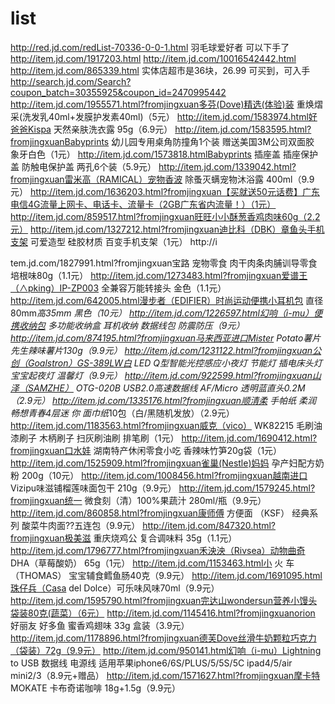 # list

http://red.jd.com/redList-70336-0-0-1.html   羽毛球爱好者 可以下手了
http://item.jd.com/1917203.html
http://item.jd.com/10016542442.html
http://item.jd.com/865339.html  实体店超市是36块，26.99 可买到，可入手
http://search.jd.com/Search?coupon_batch=30355925&coupon_id=2470995442
http://item.jd.com/1955571.html?fromjingxuan多芬(Dove)精选(体验)装 重焕熠采(洗发乳40ml+发膜护发素40ml)（5元）
http://item.jd.com/1583974.html好爸爸Kispa 天然亲肤洗衣露 95g（6.9元）
http://item.jd.com/1583595.html?fromjingxuanBabyprints 幼儿园专用桌角防撞角1个装 赠送美国3M公司双面胶 象牙白色（1元）
http://item.jd.com/1573818.htmlBabyprints 插座盖 插座保护盖 防触电保护盖 两孔6个装（5.9元）
http://item.jd.com/1339042.html?fromjingxuan雷米高（RAMICAL）宠物香波 除蚤灭螨宠物沐浴露 400ml（9.9元）
http://item.jd.com/1636203.html?fromjingxuan【买就送50元话费】广东电信4G流量上网卡、电话卡、流量卡（2GB广东省内流量！）（1元）
http://item.jd.com/859517.html?fromjingxuan旺旺小小酥葱香鸡肉味60g（2.2元）
http://item.jd.com/1327212.html?fromjingxuan迪比科（DBK）章鱼头手机支架 可爱造型 硅胶材质 百变手机支架（1元）
http://i

tem.jd.com/1827991.html?fromjingxuan宝路 宠物零食 肉干肉条肉脯训导零食 培根味80g（1.1元）
http://item.jd.com/1273483.html?fromjingxuan爱谱王（∧pking）IP-ZP003 全兼容万能转接头 金色（1.1元）
http://item.jd.com/642005.html漫步者（EDIFIER）时尚运动便携小耳机包 直径80mm*高35mm 黑色（10元）
http://item.jd.com/1226597.html幻响（i-mu）便携收纳包 多功能收纳盒 耳机收纳 数据线包 防震防压（9元）
http://item.jd.com/874195.html?fromjingxuan马来西亚进口Mister Potato薯片先生辣味薯片130g（9.9元）
http://item.jd.com/1231122.html?fromjingxuan公创（Goalstron）GS-389LW白 LED Q型智能光控感应小夜灯 节能灯 插电床头灯 宝宝起夜灯 温馨灯（9.9元）
http://item.jd.com/922599.html?fromjingxuan山泽（SAMZHE） OTG-020B USB2.0高速数据线 AF/Micro 透明蓝直头0.2M（2.9元）
http://item.jd.com/1335176.html?fromjingxuan顺清柔 手帕纸 柔润 畅想青春4层迷
你
面巾纸*10包（白/黑随机发放）（2.9元）
http://item.jd.com/1183563.html?fromjingxuan威克（vico） WK82215 毛刷油漆刷子 木柄刷子 扫灰刷油刷 排笔刷（1元）
http://item.jd.com/1690412.html?fromjingxuan口水娃 湖南特产休闲零食小吃 香辣味竹笋20g袋（1元）
http://item.jd.com/1525909.html?fromjingxuan雀巢(Nestle)妈妈 孕产妇配方奶粉 200g（10元）
http://item.jd.com/1008456.html?fromjingxuan越南进口 Vizipu味滋铺榴莲味面包干 210g（9.9元）
http://item.jd.com/1579245.html?fromjingxuan统一 微食刻（清）100%果蔬汁 280ml/瓶（9.9元）
http://item.jd.com/860858.html?fromjingxuan康师傅 方便面 （KSF） 经典系列 酸菜牛肉面??五连包（9.9元）
http://item.jd.com/847320.html?fromjingxuan极美滋 重庆烧鸡公 复合调味料 35g（1.1元）
http://item.jd.com/1796777.html?fromjingxuan禾泱泱（Rivsea）动物曲奇 DHA（草莓酸奶） 65g（1元）
http://item.jd.com/1153463.html小
火
车（THOMAS） 宝宝辅食鳕鱼肠40克（9.9元）
http://item.jd.com/1691095.html珠仔兵（Casa del Dolce）可乐味风味70ml（9.9元）
http://item.jd.com/1595790.html?fromjingxuan完达山wondersun营养小馒头袋装80克(蔬菜）（6元）
http://item.jd.com/1145416.html?fromjingxuanorion 好丽友 好多鱼 蜜香鸡翅味 33g 盒装（3.9元）
http://item.jd.com/1178896.html?fromjingxuan德芙Dove丝滑牛奶颗粒巧克力（袋装）72g（9.9元）
http://item.jd.com/950141.html幻响（i-mu）Lightning to USB 数据线 电源线 适用苹果iphone6/6S/PLUS/5/5S/5C ipad4/5/air mini2/3（8.9元+赠品）
http://item.jd.com/1571627.html?fromjingxuan摩卡特 MOKATE 卡布奇诺咖啡 18g+1.5g（9.9元）
